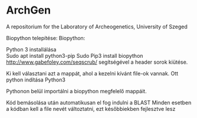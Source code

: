 # ArchGen
A repositorium for the Laboratory of Archeogenetics, University of Szeged

Biopython telepítése:
Biopython:

Python 3 installálása  
Sudo apt install python3-pip
Sudo Pip3 install biopython
http://www.gabefoley.com/seqscrub/ segítségével a header sorok kiütése.

Ki kell választani azt a mappát, ahol a kezelni kívánt file-ok vannak.
Ott python indítása
Python3

Pythonon belül importálni a biopython megfelelő mappáit.

Kód bemásolása után automatikusan el fog indulni a BLAST
Minden esetben a kódban kell a file nevét változtatni, ezt későbbiekben fejlesztve lesz
